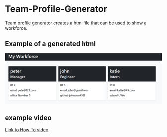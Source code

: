 # Team-Profile-Generator
Team profile generator creates a html file that can be used to show a workforce.


## Example of a generated html
![output](./team.PNG)

## example video
[Link to How To video](./teamprofilegenerator.mp4)